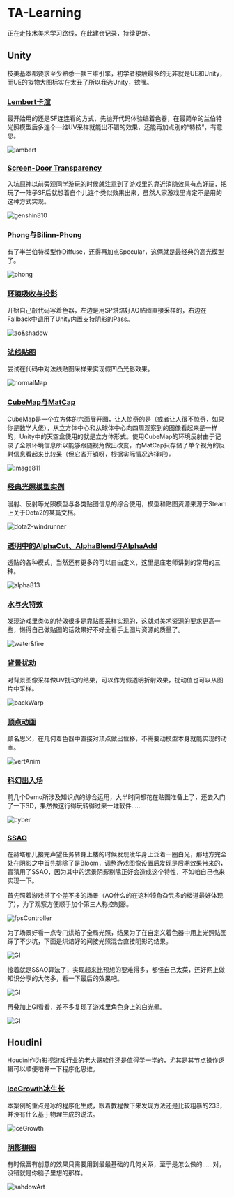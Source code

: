 # TA-Learning

正在走技术美术学习路线，在此建仓记录，持续更新。

## Unity

技美基本都要求至少熟悉一款三维引擎，初学者接触最多的无非就是UE和Unity，而UE的拟物大图标实在太丑了所以我选Unity，欸嘿。

### [Lembert卡渲](./Unity/L01)

最开始用的还是SF连连看的方式，先抛开代码体验编着色器，在最简单的兰伯特光照模型后多连个一维UV采样就能出不错的效果，还能再加点别的“特技”，有意思。

![lambert](Unity/L01/Pics/image-20210809214549029.png)

### [Screen-Door Transparency](./Unity/P01)

入坑原神以前旁观同学游玩的时候就注意到了游戏里的靠近消隐效果有点好玩，把玩了一阵子SF后就想着自个儿连个类似效果出来，虽然人家游戏里肯定不是用的这种方式实现。

![genshin810](Unity/P01/Pics/2021-08-10-21-15-27.gif)

### [Phong与Bilinn-Phong](./Unity/L02)

有了半兰伯特模型作Diffuse，还得再加点Specular，这俩就是最经典的高光模型了。

![phong](Unity/L02/Pics/image-20210809215715099.png)

### [环境吸收与投影](./Unity/L03)

开始自己敲代码写着色器，左边是用SP烘焙好AO贴图直接采样的，右边在Fallback中调用了Unity内置支持阴影的Pass。

![ao&shadow](Unity/L03/Pics/image-20210809220010907.png)

### [法线贴图](./Unity/L04)

尝试在代码中对法线贴图采样来实现假凹凸光影效果。

![normalMap](Unity/L04/Pics/image-20210809230330461.png)

### [CubeMap与MatCap](./Unity/L05)

CubeMap是一个立方体的六面展开图，让人惊奇的是（或者让人很不惊奇，如果你是数学大佬），从立方体中心和从球体中心向四周观察到的图像看起来是一样的，Unity中的天空盒使用的就是立方体形式。使用CubeMap的环境反射由于记录了全景环境信息所以能够跟随视角做出改变，而MatCap只存储了单个视角的反射信息看起来比较呆（但它省开销呀，根据实际情况选择吧）。

![image811](Unity/L05/Pics/2021-08-11%2010-23-20%2000_00_00-00_00_08.gif)

### [经典光照模型实例](Unity/L06)

漫射、反射等光照模型与各类贴图信息的综合使用，模型和贴图资源来源于Steam上关于Dota2的某篇文档。

![dota2-windrunner](Unity/L06/Pics/Snipaste_2021-08-12_18-25-56.png)

### [透明中的AlphaCut、AlphaBlend与AlphaAdd](Unity/L07)

透贴的各种模式，当然还有更多的可以自由定义，这里是庄老师讲到的常用的三种。

![alpha813](Unity/L07/Pics/Snipaste_2021-08-13_15-59-06.png)

### [水与火特效](Unity/L08)

发现游戏里类似的特效很多是靠贴图采样实现的，这就对美术资源的要求更高一些，懒得自己做贴图的话效果好不好全看手上图片资源的质量了。

![water&fire](Unity/L08/Pics/2021-08-13%2021-39-00.gif)

### [背景扰动](Unity/L09)

对背景图像采样做UV扰动的结果，可以作为假透明折射效果，扰动值也可以从图片中采样。

![backWarp](Unity/L09/Pics/Snipaste_2021-08-14_11-47-28.png)

### [顶点动画](Unity/L10)

顾名思义，在几何着色器中直接对顶点做出位移，不需要动模型本身就能实现的动画。

![vertAnim](Unity/L10/Pics/2021-08-16-17-57-47.gif)

### [科幻出入场](Unity/L11)

前几个Demo所涉及知识点的综合运用，大半时间都花在贴图准备上了，还去入门了一下SD，果然做这行得玩转得过来一堆软件……

![cyber](Unity/L11/Pics/%E5%BA%8F%E5%88%97%2008_1.gif)

### [SSAO](Unity/P02)

在赫塔那儿接完声望任务转身上楼的时候发现凌华身上泛着一圈白光，那地方完全处在阴影之中首先排除了是Bloom，调整游戏图像设置后发现是后期效果带来的，盲猜用了SSAO，因为其中的远景阴影剔除正好会造成这个特性，不如咱自己也来实现一下。

首先照着游戏搭了个差不多的场景（AO什么的在这种犄角旮旯多的楼道最好体现了），为了观察方便顺手加个第三人称控制器。

![fpsController](Unity/P02/Pics/fpsController.gif)

为了场景好看一点专门烘焙了全局光照，结果为了在自定义着色器中用上光照贴图踩了不少坑，下面是烘焙好的间接光照混合直接阴影的结果。

![GI](Unity/P02/Pics/GI.png)

接着就是SSAO算法了，实现起来比预想的要难得多，都怪自己太菜，还好网上做知识分享的大佬多，看一下最后的效果吧。

![GI](Unity/P02/Pics/AO.png)

再叠加上GI看看，差不多复现了游戏里角色身上的白光晕。

![GI](Unity/P02/Pics/GI+AO.png)


## Houdini

Houdini作为影视游戏行业的老大哥软件还是值得学一学的，尤其是其节点操作逻辑可以顺便培养一下程序化思维。

### [IceGrowth冰生长](Houdini/L01)

本案例的重点是冰的程序化生成，跟着教程做下来发现方法还是比较粗暴的233，并没有什么基于物理生成的说法。

![iceGrowth](Houdini/L01/Pics/ice_growth.mantra1.gif)

### [阴影拼图](Houdini/L02)

有时候富有创意的效果只需要用到最最基础的几何关系，至于是怎么做的……对，没错就是你脑子里想的那样。

![sahdowArt](Houdini/L02/Pics/zju.png)

